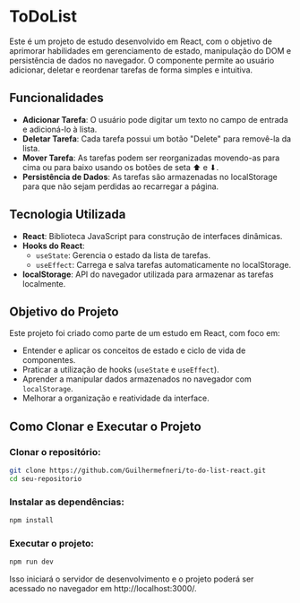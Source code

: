 # ToDoList

Este é um projeto de estudo desenvolvido em React, com o objetivo de aprimorar habilidades em gerenciamento de estado, manipulação do DOM e persistência de dados no navegador. O componente permite ao usuário adicionar, deletar e reordenar tarefas de forma simples e intuitiva.

## Funcionalidades

- **Adicionar Tarefa**: O usuário pode digitar um texto no campo de entrada e adicioná-lo à lista.
- **Deletar Tarefa**: Cada tarefa possui um botão "Delete" para removê-la da lista.
- **Mover Tarefa**: As tarefas podem ser reorganizadas movendo-as para cima ou para baixo usando os botões de seta ⬆ e ⬇.
- **Persistência de Dados**: As tarefas são armazenadas no localStorage para que não sejam perdidas ao recarregar a página.

## Tecnologia Utilizada

- **React**: Biblioteca JavaScript para construção de interfaces dinâmicas.
- **Hooks do React**:
  - `useState`: Gerencia o estado da lista de tarefas.
  - `useEffect`: Carrega e salva tarefas automaticamente no localStorage.
- **localStorage**: API do navegador utilizada para armazenar as tarefas localmente.

## Objetivo do Projeto

Este projeto foi criado como parte de um estudo em React, com foco em:

- Entender e aplicar os conceitos de estado e ciclo de vida de componentes.
- Praticar a utilização de hooks (`useState` e `useEffect`).
- Aprender a manipular dados armazenados no navegador com `localStorage`.
- Melhorar a organização e reatividade da interface.

## Como Clonar e Executar o Projeto

### Clonar o repositório:

```bash
git clone https://github.com/Guilhermefneri/to-do-list-react.git
cd seu-repositorio
```
### Instalar as dependências:

```bash
npm install
```
### Executar o projeto:
```bash
npm run dev
```
Isso iniciará o servidor de desenvolvimento e o projeto poderá ser acessado no navegador em http://localhost:3000/.
